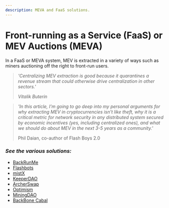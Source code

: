 ```yaml
---
description: MEVA and FaaS solutions.
---
```


# Front-running as a Service \(FaaS\) or MEV Auctions \(MEVA\)

In a FaaS or MEVA system, MEV is extracted in a variety of ways such as miners auctioning off the right to front-run users.

> _'Centralizing MEV extraction is good because it quarantines a revenue stream that could otherwise drive centralization in other sectors.'_
>
> _Vitalik Buterin_

> _'In this article, I’m going to go deep into my personal arguments for why extracting MEV in cryptocurrencies isn’t like theft, why it is a critical metric for network security in any distributed system secured by economic incentives \(yes, including centralized ones\), and what we should do about MEV in the next 3-5 years as a community.'_
>
> Phil Daian, co-author of Flash Boys 2.0



### _See the various solutions:_ <a id="flashbots"></a>

* [BackRunMe](backrunme-by-bloxroute.md)
* [Flashbots](flashbots.md)
* [mistX](mistx-by-alchemist.md)
* [KeeperDAO](keeperdao.md)
* [ArcherSwap](archerswap.md)
* [Optimism](optimism.md)
* [MiningDAO](miningdao.md)
* [BackBone Cabal](backbone-cabal.md)

